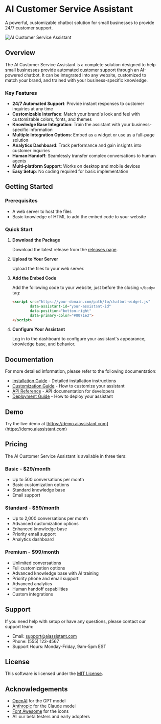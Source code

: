 # AI Customer Service Assistant

A powerful, customizable chatbot solution for small businesses to provide 24/7 customer support.

![AI Customer Service Assistant](public/images/chatbot-preview.png)

## Overview

The AI Customer Service Assistant is a complete solution designed to help small businesses provide automated customer support through an AI-powered chatbot. It can be integrated into any website, customized to match your brand, and trained with your business-specific knowledge.

### Key Features

- **24/7 Automated Support**: Provide instant responses to customer inquiries at any time
- **Customizable Interface**: Match your brand's look and feel with customizable colors, fonts, and themes
- **Knowledge Base Integration**: Train the assistant with your business-specific information
- **Multiple Integration Options**: Embed as a widget or use as a full-page solution
- **Analytics Dashboard**: Track performance and gain insights into customer inquiries
- **Human Handoff**: Seamlessly transfer complex conversations to human agents
- **Multi-platform Support**: Works on desktop and mobile devices
- **Easy Setup**: No coding required for basic implementation

## Getting Started

### Prerequisites

- A web server to host the files
- Basic knowledge of HTML to add the embed code to your website

### Quick Start

1. **Download the Package**
   
   Download the latest release from the [releases page](https://github.com/yourusername/ai-customer-service-assistant/releases).

2. **Upload to Your Server**
   
   Upload the files to your web server.

3. **Add the Embed Code**
   
   Add the following code to your website, just before the closing `</body>` tag:

   ```html
   <script src="https://your-domain.com/path/to/chatbot-widget.js" 
           data-assistant-id="your-assistant-id" 
           data-position="bottom-right" 
           data-primary-color="#0071e3">
   </script>
   ```

4. **Configure Your Assistant**
   
   Log in to the dashboard to configure your assistant's appearance, knowledge base, and behavior.

## Documentation

For more detailed information, please refer to the following documentation:

- [Installation Guide](INSTALLATION.md) - Detailed installation instructions
- [Customization Guide](CUSTOMIZATION.md) - How to customize your assistant
- [API Reference](API_REFERENCE.md) - API documentation for developers
- [Deployment Guide](DEPLOYMENT.md) - How to deploy your assistant

## Demo

Try the live demo at [https://demo.aiassistant.com](https://demo.aiassistant.com)

## Pricing

The AI Customer Service Assistant is available in three tiers:

### Basic - $29/month
- Up to 500 conversations per month
- Basic customization options
- Standard knowledge base
- Email support

### Standard - $59/month
- Up to 2,000 conversations per month
- Advanced customization options
- Enhanced knowledge base
- Priority email support
- Analytics dashboard

### Premium - $99/month
- Unlimited conversations
- Full customization options
- Advanced knowledge base with AI training
- Priority phone and email support
- Advanced analytics
- Human handoff capabilities
- Custom integrations

## Support

If you need help with setup or have any questions, please contact our support team:

- Email: support@aiassistant.com
- Phone: (555) 123-4567
- Support Hours: Monday-Friday, 9am-5pm EST

## License

This software is licensed under the [MIT License](LICENSE).

## Acknowledgements

- [OpenAI](https://openai.com) for the GPT model
- [Anthropic](https://anthropic.com) for the Claude model
- [Font Awesome](https://fontawesome.com) for the icons
- All our beta testers and early adopters
